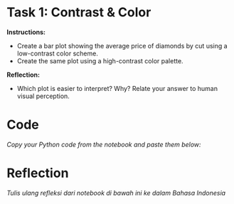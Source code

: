 # Task 1: Contrast & Color

**Instructions:**
- Create a bar plot showing the average price of diamonds by cut using a low-contrast color scheme.
- Create the same plot using a high-contrast color palette.

**Reflection:**
- Which plot is easier to interpret? Why? Relate your answer to human visual perception.

# Code
_Copy your Python code from the notebook and paste them below:_

# Reflection
_Tulis ulang refleksi dari notebook di bawah ini ke dalam Bahasa Indonesia_
